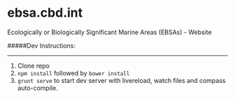 ebsa.cbd.int
============

Ecologically  or Biologically  Significant Marine  Areas (EBSAs) - Website

#####Dev Instructions:
___
1. Clone repo
2. `npm install` followed by `bower install`
3. `grunt serve` to start dev server with livereload, watch files and compass
auto-compile.